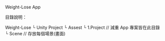 Weight-Lose App

目錄說明：

Weight-Lose
  └ Unity Project
    └ Assest
      └ 1.Project // 減重 App 專案皆在此目錄
      └ Scene // 存放每個場景(畫面)
